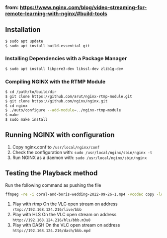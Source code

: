 ### from: https://www.nginx.com/blog/video-streaming-for-remote-learning-with-nginx/#build-tools

## Installation

````bash
$ sudo apt update
$ sudo apt install build-essential git
````

### Installing Dependencies with a Package Manager
````bash
$ sudo apt install libpcre3-dev libssl-dev zlib1g-dev
````

### Compiling NGINX with the RTMP Module
````bash
$ cd /path/to/build/dir
$ git clone https://github.com/arut/nginx-rtmp-module.git
$ git clone https://github.com/nginx/nginx.git
$ cd nginx
$ ./auto/configure --add-module=../nginx-rtmp-module
$ make
$ sudo make install
````

## Running NGINX with configuration
1. Copy nginx.conf to `/usr/local/nginx/conf`
2. Check the configuration with: `sudo /usr/local/nginx/sbin/nginx -t`
3. Run NGINX as a daemon with: `sudo /usr/local/nginx/sbin/nginx`

## Testing the Playback method

Run the following command as pushing the file
````bash
ffmpeg -re -i coral-and-boris-wedding-2022-09-26-1.mp4 -vcodec copy -loop -1 -c:a aac -b:a 160k -ar 44100 -strict -2 -f flv rtmp:192.168.124.216/live/bbb
````

1. Play with rtmp
    On the VLC open stream on address `rtmp://192.168.124.216/live/bbb`
2. Play with HLS
    On the VLC open stream on address `http://192.168.124.216/hls/bbb.m3u8`
3. Play with DASH
    On the VLC open stream on address `http://192.168.124.216/dash/bbb.mpd`



